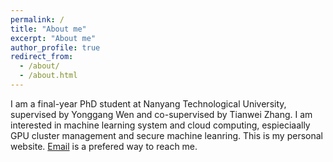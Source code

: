 ```yaml
---
permalink: /
title: "About me"
excerpt: "About me"
author_profile: true
redirect_from: 
  - /about/
  - /about.html
---
```


I am a final-year PhD student at Nanyang Technological University, supervised by Yonggang Wen and co-supervised by Tianwei Zhang. I am interested in machine learning system and cloud computing, espieciaally GPU cluster management and secure machine leanring. This is my personal website. [Email](gaow0007@ntu.edu.sg) is a prefered way to reach me. 
